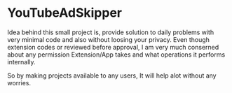 # YouTubeAdSkipper


Idea behind this small project is, provide solution to daily problems with very minimal code and also without loosing your privacy. Even though extension codes or reviewed before approval, I am very much conserned about any permission Extension/App takes and what operations it performs internally. 

So by making projects available to any users, It will help alot without any worries.